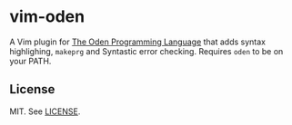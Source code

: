 # vim-oden

A Vim plugin for [The Oden Programming Language](http://oden-lang.org) that
adds syntax highlighing, `makeprg` and Syntastic error checking. Requires
`oden` to be on your PATH.

## License

MIT. See [LICENSE](LICENSE).
